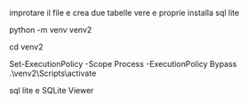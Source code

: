 improtare il file e 
crea due tabelle vere e proprie
 installa sql lite

python -m venv venv2

cd venv2

Set-ExecutionPolicy -Scope Process -ExecutionPolicy Bypass
.\venv2\Scripts\activate



sql lite e SQLite Viewer